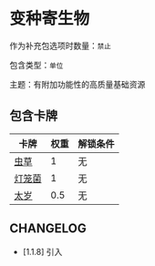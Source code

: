 # 变种寄生物

作为补充包选项时数量：`禁止`

包含类型：`单位`

主题：有附加功能性的高质量基础资源

## 包含卡牌

卡牌 | 权重 | 解锁条件
--- | --- | ---
[虫草](../卡牌/虫草.md) | 1 | 无
[灯笼菌](../卡牌/灯笼菌.md) | 1 | 无
[太岁](../卡牌/太岁.md) | 0.5 | 无

## CHANGELOG

- [1.1.8] 引入
